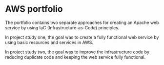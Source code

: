 # AWS portfolio

The portfolio contains two separate approaches for creating an Apache web service by using IaC (Infrastructure-as-Code) principles.

In project study one, the goal was to create a fully functional web service by using basic resources and services in AWS. 

In project study two, the goal was to improve the infrastructure code by reducing duplicate code and keeping the web service fully functional.